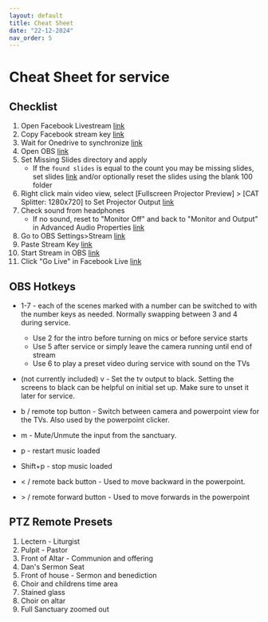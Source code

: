 ```yaml
---
layout: default
title: Cheat Sheet
date: "22-12-2024"
nav_order: 5
---
```

# Cheat Sheet for service

## Checklist
1. Open Facebook Livestream [link](computer#firefox--facebook-live) 
1. Copy Facebook stream key [link](computer#firefox--facebook-live)
1. Wait for Onedrive to synchronize [link](computer#obs)
1. Open OBS [link](computer#obs)
1. Set Missing Slides directory and apply
    - If the `found slides` is equal to the count you may be missing slides, set slides [link](computer#set-powerpoint-slides-optional) and/or optionally reset the slides using the blank 100 folder
1. Right click main video view, select [Fullscreen Projector Preview] > [CAT Splitter: 1280x720] to Set Projector Output [link](computer#set-projector-output)
1. Check sound from headphones
    - If no sound, reset to "Monitor Off" and back to "Monitor and Output" in Advanced Audio Properties [link](computer#reset-audio-optional)
1. Go to OBS Settings>Stream [link](computer#start-stream)
1. Paste Stream Key [link](computer#start-stream) 
1. Start Stream in OBS [link](computer#start-stream)
1. Click "Go Live" in Facebook Live [link](computer#start-stream)

## OBS Hotkeys

- 1-7 - each of the scenes marked with a number can be switched to with the number keys as needed. Normally swapping between 3 and 4 during service.
    - Use 2 for the intro before turning on mics or before service starts
    - Use 5 after service or simply leave the camera running until end of stream
    - Use 6 to play a preset video during service with sound on the TVs
- (not currently included) v - Set the tv output to black. Setting the screens to black can be helpful on initial set up. Make sure to unset it later for service.

- b / remote top button - Switch between camera and powerpoint view for the TVs. Also used by the powerpoint clicker.
- m - Mute/Unmute the input from the sanctuary.
- p - restart music loaded 
- Shift+p - stop music loaded 
- < / remote back button - Used to move backward in the powerpoint.
- \> / remote forward button - Used to move forwards in the powerpoint

## PTZ Remote Presets

1. Lectern - Liturgist
2. Pulpit - Pastor
3. Front of Altar - Communion and offering
4. Dan's Sermon Seat
5. Front of house - Sermon and benediction
6. Choir and childrens time area
7. Stained glass 
8. Choir on altar
9. Full Sanctuary zoomed out

